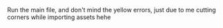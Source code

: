 Run the main file, and don't mind the yellow errors, just due to me cutting corners while importing assets hehe
